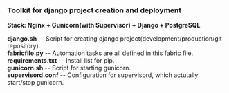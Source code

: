 <h3>Toolkit for django project creation and deployment</h3>

<b>Stack: Nginx + Gunicorn(with Supervisor) + Django + PostgreSQL</b><br/>

<b>django.sh</b> -- Script for creating django project(development/production/git repository).<br/>
<b>fabricfile.py</b> -- Automation tasks are all defined in this fabric file.<br/>
<b>requirements.txt</b> -- Install list for pip.<br/>
<b>gunicorn.sh</b> -- Script for starting gunicorn.<br/>
<b>supervisord.conf</b> -- Configuration for supervisord, which actutally start/stop gunicorn.
